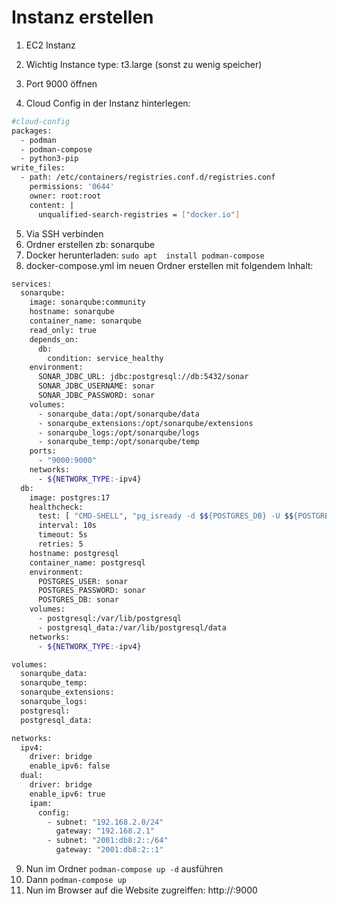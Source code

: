 # Instanz erstellen

1. EC2 Instanz
2. Wichtig Instance type: t3.large (sonst zu wenig speicher)
3. Port 9000 öffnen

4. Cloud Config in der Instanz hinterlegen:

```bash
#cloud-config
packages:
  - podman
  - podman-compose
  - python3-pip
write_files:
  - path: /etc/containers/registries.conf.d/registries.conf
    permissions: '0644'
    owner: root:root
    content: |
      unqualified-search-registries = ["docker.io"]
```

5. Via SSH verbinden
6. Ordner erstellen zb: sonarqube
7. Docker herunterladen: `sudo apt  install podman-compose`
8. docker-compose.yml im neuen Ordner erstellen mit folgendem Inhalt:

```bash
services:
  sonarqube:
    image: sonarqube:community
    hostname: sonarqube
    container_name: sonarqube
    read_only: true
    depends_on:
      db:
        condition: service_healthy
    environment:
      SONAR_JDBC_URL: jdbc:postgresql://db:5432/sonar
      SONAR_JDBC_USERNAME: sonar
      SONAR_JDBC_PASSWORD: sonar
    volumes:
      - sonarqube_data:/opt/sonarqube/data
      - sonarqube_extensions:/opt/sonarqube/extensions
      - sonarqube_logs:/opt/sonarqube/logs
      - sonarqube_temp:/opt/sonarqube/temp
    ports:
      - "9000:9000"
    networks:
      - ${NETWORK_TYPE:-ipv4}
  db:
    image: postgres:17
    healthcheck:
      test: [ "CMD-SHELL", "pg_isready -d $${POSTGRES_DB} -U $${POSTGRES_USER}" ]
      interval: 10s
      timeout: 5s
      retries: 5
    hostname: postgresql
    container_name: postgresql
    environment:
      POSTGRES_USER: sonar
      POSTGRES_PASSWORD: sonar
      POSTGRES_DB: sonar
    volumes:
      - postgresql:/var/lib/postgresql
      - postgresql_data:/var/lib/postgresql/data
    networks:
      - ${NETWORK_TYPE:-ipv4}

volumes:
  sonarqube_data:
  sonarqube_temp:
  sonarqube_extensions:
  sonarqube_logs:
  postgresql:
  postgresql_data:

networks:
  ipv4:
    driver: bridge
    enable_ipv6: false
  dual:
    driver: bridge
    enable_ipv6: true
    ipam:
      config:
        - subnet: "192.168.2.0/24"
          gateway: "192.168.2.1"
        - subnet: "2001:db8:2::/64"
          gateway: "2001:db8:2::1"
```
9. Nun im Ordner `podman-compose up -d` ausführen
10. Dann `podman-compose up` 
11. Nun im Browser auf die Website zugreiffen: http://<AWS-VM-IP>:9000